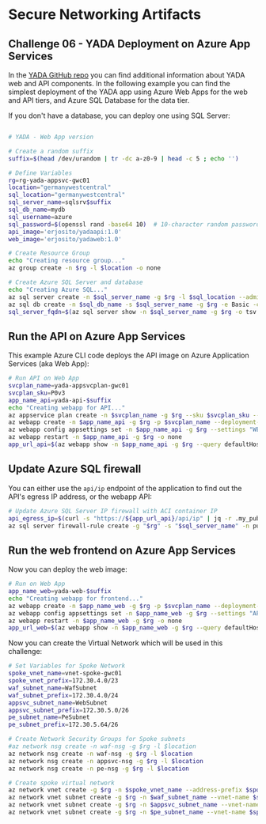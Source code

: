 # Secure Networking Artifacts
## Challenge 06 - YADA Deployment on Azure App Services

In the [YADA GitHub repo](https://github.com/microsoft/YADA) you can find additional information about YADA web and API components. In the following example you can find the simplest deployment of the YADA app using Azure Web Apps for the web and API tiers, and Azure SQL Database for the data tier.

If you don't have a database, you can deploy one using SQL Server:

```bash

# YADA - Web App version

# Create a random suffix
suffix=$(head /dev/urandom | tr -dc a-z0-9 | head -c 5 ; echo '')

# Define Variables
rg=rg-yada-appsvc-gwc01
location="germanywestcentral"
sql_location="germanywestcentral"
sql_server_name=sqlsrv$suffix
sql_db_name=mydb
sql_username=azure
sql_password=$(openssl rand -base64 10)  # 10-character random password
api_image='erjosito/yadaapi:1.0'
web_image='erjosito/yadaweb:1.0'

# Create Resource Group
echo "Creating resource group..."
az group create -n $rg -l $location -o none

# Create Azure SQL Server and database
echo "Creating Azure SQL..."
az sql server create -n $sql_server_name -g $rg -l $sql_location --admin-user "$sql_username" --admin-password "$sql_password" -o none
az sql db create -n $sql_db_name -s $sql_server_name -g $rg -e Basic -c 5 --no-wait -o none
sql_server_fqdn=$(az sql server show -n $sql_server_name -g $rg -o tsv --query fullyQualifiedDomainName) && echo $sql_server_fqdn
```

## Run the API on Azure App Services

This example Azure CLI code deploys the API image on Azure Application Services (aka Web App):

```bash
# Run API on Web App
svcplan_name=yada-appsvcplan-gwc01
svcplan_sku=P0v3
app_name_api=yada-api-$suffix
echo "Creating webapp for API..."
az appservice plan create -n $svcplan_name -g $rg --sku $svcplan_sku --is-linux -o none
az webapp create -n $app_name_api -g $rg -p $svcplan_name --deployment-container-image-name $api_image -o none
az webapp config appsettings set -n $app_name_api -g $rg --settings "WEBSITES_PORT=8080" "SQL_SERVER_USERNAME=$sql_username" "SQL_SERVER_PASSWORD=$sql_password" "SQL_SERVER_FQDN=${sql_server_fqdn}" -o none
az webapp restart -n $app_name_api -g $rg -o none
app_url_api=$(az webapp show -n $app_name_api -g $rg --query defaultHostName -o tsv) && echo $app_url_api
```

## Update Azure SQL firewall

You can either use the `api/ip` endpoint of the application to find out the API's egress IP address, or the webapp API:

```bash
# Update Azure SQL Server IP firewall with ACI container IP
api_egress_ip=$(curl -s "https://${app_url_api}/api/ip" | jq -r .my_public_ip) && echo $api_egress_ip
az sql server firewall-rule create -g "$rg" -s "$sql_server_name" -n public_api_aci-source --start-ip-address "$api_egress_ip" --end-ip-address "$api_egress_ip"
```

## Run the web frontend on Azure App Services

Now you can deploy the web image:

```bash
# Run on Web App
app_name_web=yada-web-$suffix
echo "Creating webapp for frontend..."
az webapp create -n $app_name_web -g $rg -p $svcplan_name --deployment-container-image-name $web_image -o none
az webapp config appsettings set -n $app_name_web -g $rg --settings "API_URL=https://${app_url_api}" -o none
az webapp restart -n $app_name_web -g $rg -o none
app_url_web=$(az webapp show -n $app_name_web -g $rg --query defaultHostName -o tsv) && echo $app_url_web
```
Now you can create the Virtual Network which will be used in this challenge:

```bash
# Set Variables for Spoke Network
spoke_vnet_name=vnet-spoke-gwc01
spoke_vnet_prefix=172.30.4.0/23
waf_subnet_name=WafSubnet
waf_subnet_prefix=172.30.4.0/24
appsvc_subnet_name=WebSubnet
appsvc_subnet_prefix=172.30.5.0/26
pe_subnet_name=PeSubnet
pe_subnet_prefix=172.30.5.64/26

# Create Network Security Groups for Spoke subnets
#az network nsg create -n waf-nsg -g $rg -l $location
az network nsg create -n waf-nsg -g $rg -l $location
az network nsg create -n appsvc-nsg -g $rg -l $location
az network nsg create -n pe-nsg -g $rg -l $location

# Create spoke virtual network
az network vnet create -g $rg -n $spoke_vnet_name --address-prefix $spoke_vnet_prefix -l $location
az network vnet subnet create -g $rg -n $waf_subnet_name --vnet-name $spoke_vnet_name --address-prefix $waf_subnet_prefix --network-security-group waf-nsg
az network vnet subnet create -g $rg -n $appsvc_subnet_name --vnet-name $spoke_vnet_name --address-prefix $appsvc_subnet_prefix --network-security-group appsvc-nsg
az network vnet subnet create -g $rg -n $pe_subnet_name --vnet-name $spoke_vnet_name --address-prefix $pe_subnet_prefix --network-security-group pe-nsg
```

